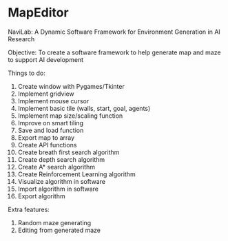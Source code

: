 # MapEditor

NaviLab: A Dynamic Software Framework for Environment Generation in AI Research

Objective: To create a software framework to help generate map and maze to support AI development

Things to do:
1. Create window with Pygames/Tkinter
2. Implement gridview
4. Implement mouse cursor
5. Implement basic tile (walls, start, goal, agents)
6. Implement map size/scaling function
7. Improve on smart tiling 
8. Save and load function
9. Export map to array
10. Create API functions
11. Create breath first search algorithm
12. Create depth search algorithm
13. Create A* search algorithm
14. Create Reinforcement Learning algorithm
15. Visualize algorithm in software
16. Import algorithm in software
17. Export algorithm

Extra features:
1. Random maze generating
2. Editing from generated maze
